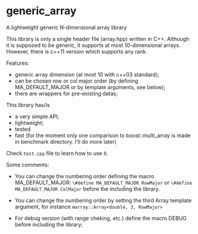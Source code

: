 generic_array
=============

A lightweight generic N-dimensional array library


This library is only a single header file (array.hpp) written
in C++. Although it is supposed to be generic, it supports
at most 10-dimensional arrays. However, there is c++11 version
which supports any rank.


Features:

- generic array dimension (at most 10 with c++03 standard);
- can be chosen row or col major order (by defining MA_DEFAULT_MAJOR or by template arguments, see below);
- there are wrappers for pre-existing datas;


This library has/is

- a very simple API;
- lightweight;
- tested
- fast (for the moment only one comparison to boost::multi_array is made in benchmark directory. I'll do more later)

Check `test.cpp` file to learn how to use it.

Some comments:

- You can change the numbering order defining the macro MA_DEFAULT_MAJOR:
  `\#define MA_DEFAULT_MAJOR RowMajor`
or 
  `\#define MA_DEFAULT_MAJOR ColMajor`
before the including the library.
- You can change the numbering order by setting the third Array template argument, for instance
  `marray::Array<double, 3, RowMajor>`


- For debug version (with range cheking, etc.) define the macro DEBUG before including the library;



